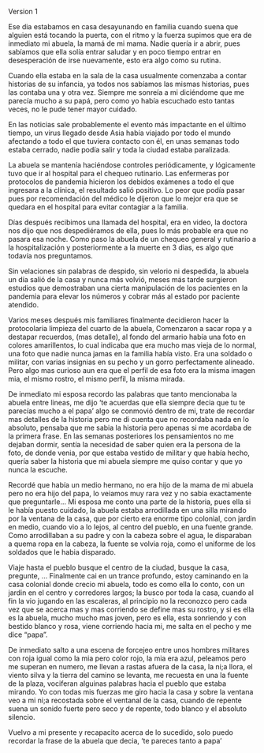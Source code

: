 Version 1 

Ese dia estabamos en casa desayunando en familia cuando suena que alguien está tocando la puerta, con el ritmo y la fuerza supimos que era de inmediato mi abuela, la mamá de mi mama.
Nadie quería ir a abrir, pues sabíamos que ella solía entrar saludar y en poco tiempo entrar en desesperación de irse nuevamente, esto era algo como su rutina.

Cuando ella estaba en la sala de la casa usualmente comenzaba a contar historias de su infancia, ya todos nos sabíamos las mismas historias, pues las contaba una y otra vez. Siempre me sonreía a mi diciéndome que me parecía mucho a su papá, pero como yo había escuchado esto tantas veces, no le pude tener mayor cuidado.

En las noticias sale probablemente el evento más impactante en el último tiempo, un virus llegado desde Asia había viajado por todo el mundo afectando a todo el que tuviera contacto con él, en unas semanas todo estaba cerrado, nadie podía salir y toda la ciudad estaba paralizada. 

La abuela se mantenía haciéndose controles periódicamente, y lógicamente tuvo que ir al hospital para el chequeo rutinario. Las enfermeras por protocolos de pandemia hicieron los debidos exámenes a todo el que ingresara a la clínica, el resultado salió positivo. Lo peor que podía pasar pues por recomendación del médico le dijeron que lo mejor era que se quedara en el hospital para evitar contagiar a la familia. 

Días después recibimos una llamada del hospital, era en video, la doctora nos dijo que nos despediéramos de ella, pues lo más probable era que no pasara esa noche. Como paso la abuela de un chequeo general y rutinario a la hospitalización y posteriormente a la muerte en 3 dias, es algo que todavía nos preguntamos.

Sin velaciones sin palabras de despido, sin velorio ni despedida, la abuela un día salió de la casa y nunca más volvió, meses más tarde surgieron estudios que demostraban una cierta manipulación de los pacientes en la pandemia para elevar los números y cobrar más al estado por paciente atendido. 

Varios meses después mis familiares finalmente decidieron hacer la protocolaria limpieza del cuarto de la abuela, Comenzaron a sacar ropa y a destapar recuerdos, (mas detalle), al fondo del armario había una foto en colores amarillentos, lo cual indicaba que era mucho mas vieja de lo normal, una foto que nadie nunca jamas en la familia había visto. Era una soldado o militar, con varias insignias en su pecho y un gorro perfectamente alineado. Pero algo mas curioso aun era que el perfil de esa foto era la misma imagen mia, el mismo rostro, el mismo perfil, la misma mirada. 

De inmediato mi esposa recordo las palabras que tanto mencionaba la abuela entre lineas, me dijo ‘te acuerdas que ella siempre decia que tu te parecías mucho a el papa’ algo se conmovió dentro de mi, trate de recordar mas detalles de la historia pero me di cuenta que no recordaba nada en lo absoluto, pensaba que me sabia la historia pero apenas si me acordaba de la primera frase.
En las semanas posteriores los pensamientos no me dejaban dormir, sentía la necesidad de saber quien era la persona de la foto, de donde venia, por que estaba vestido de militar y que había hecho, quería saber la historia que mi abuela siempre me quiso contar y que yo nunca la escuche. 

Recordé que había un medio hermano, no era hijo de la mama de mi abuela pero no era hijo del papa, lo veiamos muy rara vez y no sabia exactamente que preguntarle… Mi esposa me conto una parte de la historia, pues ella si le había puesto cuidado, la abuela estaba arrodillada en una silla mirando por la ventana de la casa, que por cierto era enorme tipo colonial, con jardin en medio, cuando vio a lo lejos, al centro del pueblo, en una fuente grande. Como arrodillaban a su padre y con la cabeza sobre el agua, le disparaban a quema ropa en la cabeza, la fuente se volvia roja, como el uniforme de los soldados que le habia disparado.

Viaje hasta el pueblo busque el centro de la ciudad, busque la casa, pregunte, … Finalmente cai en un trance profundo, estoy caminando en la casa colonial donde crecio mi abuela, todo es como ella lo conto, con un jardin en el centro y corredores largos; la busco por toda la casa, cuando al fin la vio jugando en las escaleras, al principio no la reconozco pero cada vez que se acerca mas y mas corriendo se define mas su rostro, y si es ella es la abuela, mucho mucho mas joven, pero es ella, esta sonriendo y con bestido blanco y rosa, viene corriendo hacia mi, me salta en el pecho y me dice “papa”.

De inmediato salto a una escena de forcejeo entre unos hombres militares con roja igual como la mia pero color rojo, la mia era azul, peleamos pero me superan en numero, me llevan a rastas afuera de la casa, la ni;a llora, el viento silva y la tierra del camino se levanta, me recuesta en una la fuente de la plaza, vociferan alguinas palabras hacia el pueblo que estaba mirando. Yo con todas mis fuerzas me giro hacia la casa y sobre la ventana veo a mi ni;a recostada sobre el ventanal de la casa, cuando de repente suena un sonido fuerte pero seco y de repente, todo blanco y el absoluto silencio.

Vuelvo a mi presente y recapacito acerca de lo sucedido, solo puedo recordar la frase de la abuela que decia, ‘te pareces tanto a papa’
